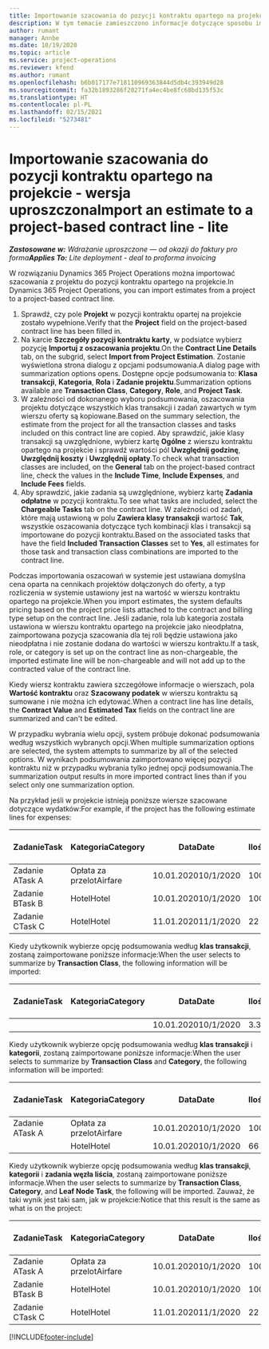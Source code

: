 ```yaml
---
title: Importowanie szacowania do pozycji kontraktu opartego na projekcie - wersja uproszczona
description: W tym temacie zamieszczono informacje dotyczące sposobu importowania szacunków finansowych z projektu do wiersza kontraktu.
author: rumant
manager: Annbe
ms.date: 10/19/2020
ms.topic: article
ms.service: project-operations
ms.reviewer: kfend
ms.author: rumant
ms.openlocfilehash: b6b017177e718110969363844d5db4c393949d28
ms.sourcegitcommit: fa32b1893286f20271fa4ec4be8fc68bd135f53c
ms.translationtype: HT
ms.contentlocale: pl-PL
ms.lasthandoff: 02/15/2021
ms.locfileid: "5273481"
---
```

# <a name="import-an-estimate-to-a-project-based-contract-line---lite"></a><span data-ttu-id="27e4d-103">Importowanie szacowania do pozycji kontraktu opartego na projekcie - wersja uproszczona</span><span class="sxs-lookup"><span data-stu-id="27e4d-103">Import an estimate to a project-based contract line - lite</span></span>

<span data-ttu-id="27e4d-104">_**Zastosowane w:** Wdrażanie uproszczone — od okazji do faktury pro forma_</span><span class="sxs-lookup"><span data-stu-id="27e4d-104">_**Applies To:** Lite deployment - deal to proforma invoicing_</span></span>

<span data-ttu-id="27e4d-105">W rozwiązaniu Dynamics 365 Project Operations można importować szacowania z projektu do pozycji kontraktu opartego na projekcie.</span><span class="sxs-lookup"><span data-stu-id="27e4d-105">In Dynamics 365 Project Operations, you can import estimates from a project to a project-based contract line.</span></span>

1. <span data-ttu-id="27e4d-106">Sprawdź, czy pole **Projekt** w pozycji kontraktu opartej na projekcie zostało wypełnione.</span><span class="sxs-lookup"><span data-stu-id="27e4d-106">Verify that the **Project** field on the project-based contract line has been filled in.</span></span>
2. <span data-ttu-id="27e4d-107">Na karcie **Szczegóły pozycji kontraktu karty**, w podsiatce wybierz pozycję **Importuj z oszacowania projektu**.</span><span class="sxs-lookup"><span data-stu-id="27e4d-107">On the **Contract Line Details** tab, on the subgrid, select **Import from Project Estimation**.</span></span> <span data-ttu-id="27e4d-108">Zostanie wyświetlona strona dialogu z opcjami podsumowania.</span><span class="sxs-lookup"><span data-stu-id="27e4d-108">A dialog page with summarization options opens.</span></span> <span data-ttu-id="27e4d-109">Dostępne opcje podsumowania to: **Klasa transakcji**, **Kategoria**, **Rola** i **Zadanie projektu**.</span><span class="sxs-lookup"><span data-stu-id="27e4d-109">Summarization options available are **Transaction Class**, **Category**, **Role**, and **Project Task**.</span></span>
3. <span data-ttu-id="27e4d-110">W zależności od dokonanego wyboru podsumowania, oszacowania projektu dotyczące wszystkich klas transakcji i zadań zawartych w tym wierszu oferty są kopiowane.</span><span class="sxs-lookup"><span data-stu-id="27e4d-110">Based on the summary selection, the estimate from the project for all the transaction classes and tasks included on this contract line are copied.</span></span> <span data-ttu-id="27e4d-111">Aby sprawdzić, jakie klasy transakcji są uwzględnione, wybierz kartę **Ogólne** z wierszu kontraktu opartego na projekcie i sprawdź wartości pól **Uwzględnij godzinę**, **Uwzględnij koszty** i **Uwzględnij opłaty**.</span><span class="sxs-lookup"><span data-stu-id="27e4d-111">To check what transaction classes are included, on the **General** tab on the project-based contract line, check the values in the **Include Time**, **Include Expenses**, and **Include Fees** fields.</span></span> 
4. <span data-ttu-id="27e4d-112">Aby sprawdzić, jakie zadania są uwzględnione, wybierz kartę **Zadania odpłatne** w pozycji kontraktu.</span><span class="sxs-lookup"><span data-stu-id="27e4d-112">To see what tasks are included, select the **Chargeable Tasks** tab on the contract line.</span></span> <span data-ttu-id="27e4d-113">W zależności od zadań, które mają ustawioną w polu **Zawiera klasy transakcji** wartość **Tak**, wszystkie oszacowania dotyczące tych kombinacji klas i transakcji są importowane do pozycji kontraktu.</span><span class="sxs-lookup"><span data-stu-id="27e4d-113">Based on the associated tasks that have the field **Included Transaction Classes** set to **Yes**, all estimates for those task and transaction class combinations are imported to the contract line.</span></span>

<span data-ttu-id="27e4d-114">Podczas importowania oszacowań w systemie jest ustawiana domyślna cena oparta na cennikach projektów dołączonych do oferty, a typ rozliczenia w systemie ustawiony jest na wartość w wierszu kontraktu opartego na projekcie.</span><span class="sxs-lookup"><span data-stu-id="27e4d-114">When you import estimates, the system defaults pricing based on the project price lists attached to the contract and billing type setup on the contract line.</span></span> <span data-ttu-id="27e4d-115">Jeśli zadanie, rola lub kategoria została ustawiona w wierszu kontraktu opartego na projekcie jako nieodpłatna, zaimportowana pozycja szacowania dla tej roli będzie ustawiona jako nieodpłatna i nie zostanie dodana do wartości w wierszu kontraktu.</span><span class="sxs-lookup"><span data-stu-id="27e4d-115">If a task, role, or category is set up on the contract line as non-chargeable, the imported estimate line will be non-chargeable and will not add up to the contracted value of the contract line.</span></span>

<span data-ttu-id="27e4d-116">Kiedy wiersz kontraktu zawiera szczegółowe informacje o wierszach, pola **Wartość kontraktu** oraz **Szacowany podatek** w wierszu kontraktu są sumowane i nie można ich edytować.</span><span class="sxs-lookup"><span data-stu-id="27e4d-116">When a contract line has line details, the **Contract Value** and **Estimated Tax** fields on the contract line are summarized and can't be edited.</span></span>

<span data-ttu-id="27e4d-117">W przypadku wybrania wielu opcji, system próbuje dokonać podsumowania według wszystkich wybranych opcji.</span><span class="sxs-lookup"><span data-stu-id="27e4d-117">When multiple summarization options are selected, the system attempts to summarize by all of the selected options.</span></span> <span data-ttu-id="27e4d-118">W wynikach podsumowania zaimportowano więcej pozycji kontraktu niż w przypadku wybrania tylko jednej opcji podsumowania.</span><span class="sxs-lookup"><span data-stu-id="27e4d-118">The summarization output results in more imported contract lines than if you select only one summarization option.</span></span>

<span data-ttu-id="27e4d-119">Na przykład jeśli w projekcie istnieją poniższe wiersze szacowane dotyczące wydatków:</span><span class="sxs-lookup"><span data-stu-id="27e4d-119">For example, if the project has the following estimate lines for expenses:</span></span>

| <span data-ttu-id="27e4d-120">Zadanie</span><span class="sxs-lookup"><span data-stu-id="27e4d-120">Task</span></span> | <span data-ttu-id="27e4d-121">Kategoria</span><span class="sxs-lookup"><span data-stu-id="27e4d-121">Category</span></span> | <span data-ttu-id="27e4d-122">Data</span><span class="sxs-lookup"><span data-stu-id="27e4d-122">Date</span></span> | <span data-ttu-id="27e4d-123">Ilość</span><span class="sxs-lookup"><span data-stu-id="27e4d-123">Quantity</span></span> | <span data-ttu-id="27e4d-124">Cena jednostkowa</span><span class="sxs-lookup"><span data-stu-id="27e4d-124">Unit price</span></span> | <span data-ttu-id="27e4d-125">Kwota</span><span class="sxs-lookup"><span data-stu-id="27e4d-125">Amount</span></span> |
| --- | --- | --- | --- | --- | --- |
| <span data-ttu-id="27e4d-126">Zadanie A</span><span class="sxs-lookup"><span data-stu-id="27e4d-126">Task A</span></span> | <span data-ttu-id="27e4d-127">Opłata za przelot</span><span class="sxs-lookup"><span data-stu-id="27e4d-127">Airfare</span></span> | <span data-ttu-id="27e4d-128">10.01.2020</span><span class="sxs-lookup"><span data-stu-id="27e4d-128">10/1/2020</span></span> | <span data-ttu-id="27e4d-129">100</span><span class="sxs-lookup"><span data-stu-id="27e4d-129">4</span></span> | <span data-ttu-id="27e4d-130">400</span><span class="sxs-lookup"><span data-stu-id="27e4d-130">400</span></span> | <span data-ttu-id="27e4d-131">1600</span><span class="sxs-lookup"><span data-stu-id="27e4d-131">1600</span></span> |
| <span data-ttu-id="27e4d-132">Zadanie B</span><span class="sxs-lookup"><span data-stu-id="27e4d-132">Task B</span></span> | <span data-ttu-id="27e4d-133">Hotel</span><span class="sxs-lookup"><span data-stu-id="27e4d-133">Hotel</span></span> | <span data-ttu-id="27e4d-134">10.01.2020</span><span class="sxs-lookup"><span data-stu-id="27e4d-134">10/1/2020</span></span> | <span data-ttu-id="27e4d-135">100</span><span class="sxs-lookup"><span data-stu-id="27e4d-135">4</span></span> | <span data-ttu-id="27e4d-136">200</span><span class="sxs-lookup"><span data-stu-id="27e4d-136">200</span></span> | <span data-ttu-id="27e4d-137">800</span><span class="sxs-lookup"><span data-stu-id="27e4d-137">800</span></span> |
| <span data-ttu-id="27e4d-138">Zadanie C</span><span class="sxs-lookup"><span data-stu-id="27e4d-138">Task C</span></span> | <span data-ttu-id="27e4d-139">Hotel</span><span class="sxs-lookup"><span data-stu-id="27e4d-139">Hotel</span></span> | <span data-ttu-id="27e4d-140">11.01.2020</span><span class="sxs-lookup"><span data-stu-id="27e4d-140">11/1/2020</span></span> | <span data-ttu-id="27e4d-141">2</span><span class="sxs-lookup"><span data-stu-id="27e4d-141">2</span></span> | <span data-ttu-id="27e4d-142">200</span><span class="sxs-lookup"><span data-stu-id="27e4d-142">200</span></span> | <span data-ttu-id="27e4d-143">400</span><span class="sxs-lookup"><span data-stu-id="27e4d-143">400</span></span> |

<span data-ttu-id="27e4d-144">Kiedy użytkownik wybierze opcję podsumowania według **klas transakcji**, zostaną zaimportowane poniższe informacje:</span><span class="sxs-lookup"><span data-stu-id="27e4d-144">When the user selects to summarize by **Transaction Class**, the following information will be imported:</span></span>

| <span data-ttu-id="27e4d-145">Zadanie</span><span class="sxs-lookup"><span data-stu-id="27e4d-145">Task</span></span> | <span data-ttu-id="27e4d-146">Kategoria</span><span class="sxs-lookup"><span data-stu-id="27e4d-146">Category</span></span> | <span data-ttu-id="27e4d-147">Data</span><span class="sxs-lookup"><span data-stu-id="27e4d-147">Date</span></span> | <span data-ttu-id="27e4d-148">Ilość</span><span class="sxs-lookup"><span data-stu-id="27e4d-148">Quantity</span></span> | <span data-ttu-id="27e4d-149">Cena jednostkowa</span><span class="sxs-lookup"><span data-stu-id="27e4d-149">Unit price</span></span> | <span data-ttu-id="27e4d-150">Kwota</span><span class="sxs-lookup"><span data-stu-id="27e4d-150">Amount</span></span> |
| --- | --- | --- | --- | --- | --- |
| &nbsp; | &nbsp; | <span data-ttu-id="27e4d-151">10.01.2020</span><span class="sxs-lookup"><span data-stu-id="27e4d-151">10/1/2020</span></span> | <span data-ttu-id="27e4d-152">3.34</span><span class="sxs-lookup"><span data-stu-id="27e4d-152">3.34</span></span> | <span data-ttu-id="27e4d-153">840</span><span class="sxs-lookup"><span data-stu-id="27e4d-153">840</span></span> | <span data-ttu-id="27e4d-154">2800</span><span class="sxs-lookup"><span data-stu-id="27e4d-154">2800</span></span> |

<span data-ttu-id="27e4d-155">Kiedy użytkownik wybierze opcję podsumowania według **klas transakcji** i **kategorii**, zostaną zaimportowane poniższe informacje:</span><span class="sxs-lookup"><span data-stu-id="27e4d-155">When the user selects to summarize by **Transaction Class** and **Category**, the following information will be imported:</span></span>

| <span data-ttu-id="27e4d-156">Zadanie</span><span class="sxs-lookup"><span data-stu-id="27e4d-156">Task</span></span> | <span data-ttu-id="27e4d-157">Kategoria</span><span class="sxs-lookup"><span data-stu-id="27e4d-157">Category</span></span> | <span data-ttu-id="27e4d-158">Data</span><span class="sxs-lookup"><span data-stu-id="27e4d-158">Date</span></span> | <span data-ttu-id="27e4d-159">Ilość</span><span class="sxs-lookup"><span data-stu-id="27e4d-159">Quantity</span></span> | <span data-ttu-id="27e4d-160">Cena jednostkowa</span><span class="sxs-lookup"><span data-stu-id="27e4d-160">Unit price</span></span> | <span data-ttu-id="27e4d-161">Kwota</span><span class="sxs-lookup"><span data-stu-id="27e4d-161">Amount</span></span> |
| --- | --- | --- | --- | --- | --- |
| <span data-ttu-id="27e4d-162">Zadanie A</span><span class="sxs-lookup"><span data-stu-id="27e4d-162">Task A</span></span> | <span data-ttu-id="27e4d-163">Opłata za przelot</span><span class="sxs-lookup"><span data-stu-id="27e4d-163">Airfare</span></span> | <span data-ttu-id="27e4d-164">10.01.2020</span><span class="sxs-lookup"><span data-stu-id="27e4d-164">10/1/2020</span></span> | <span data-ttu-id="27e4d-165">100</span><span class="sxs-lookup"><span data-stu-id="27e4d-165">4</span></span> | <span data-ttu-id="27e4d-166">400</span><span class="sxs-lookup"><span data-stu-id="27e4d-166">400</span></span> | <span data-ttu-id="27e4d-167">1600</span><span class="sxs-lookup"><span data-stu-id="27e4d-167">1600</span></span> |
| &nbsp;| <span data-ttu-id="27e4d-168">Hotel</span><span class="sxs-lookup"><span data-stu-id="27e4d-168">Hotel</span></span> | <span data-ttu-id="27e4d-169">10.01.2020</span><span class="sxs-lookup"><span data-stu-id="27e4d-169">10/1/2020</span></span> | <span data-ttu-id="27e4d-170">6</span><span class="sxs-lookup"><span data-stu-id="27e4d-170">6</span></span> | <span data-ttu-id="27e4d-171">200</span><span class="sxs-lookup"><span data-stu-id="27e4d-171">200</span></span> | <span data-ttu-id="27e4d-172">1200</span><span class="sxs-lookup"><span data-stu-id="27e4d-172">1200</span></span> |

<span data-ttu-id="27e4d-173">Kiedy użytkownik wybierze opcję podsumowania według **klas transakcji**, **kategorii** i **zadania węzła liścia**, zostaną zaimportowane poniższe informacje.</span><span class="sxs-lookup"><span data-stu-id="27e4d-173">When the user selects to summarize by **Transaction Class**, **Category**, and **Leaf Node Task**, the following will be imported.</span></span> <span data-ttu-id="27e4d-174">Zauważ, że taki wynik jest taki sam, jak w projekcie:</span><span class="sxs-lookup"><span data-stu-id="27e4d-174">Notice that this result is the same as what is on the project:</span></span>

| <span data-ttu-id="27e4d-175">Zadanie</span><span class="sxs-lookup"><span data-stu-id="27e4d-175">Task</span></span> | <span data-ttu-id="27e4d-176">Kategoria</span><span class="sxs-lookup"><span data-stu-id="27e4d-176">Category</span></span> | <span data-ttu-id="27e4d-177">Data</span><span class="sxs-lookup"><span data-stu-id="27e4d-177">Date</span></span> | <span data-ttu-id="27e4d-178">Ilość</span><span class="sxs-lookup"><span data-stu-id="27e4d-178">Quantity</span></span> | <span data-ttu-id="27e4d-179">Cena jednostkowa</span><span class="sxs-lookup"><span data-stu-id="27e4d-179">Unit price</span></span> | <span data-ttu-id="27e4d-180">Kwota</span><span class="sxs-lookup"><span data-stu-id="27e4d-180">Amount</span></span> |
| --- | --- | --- | --- | --- | --- |
| <span data-ttu-id="27e4d-181">Zadanie A</span><span class="sxs-lookup"><span data-stu-id="27e4d-181">Task A</span></span> | <span data-ttu-id="27e4d-182">Opłata za przelot</span><span class="sxs-lookup"><span data-stu-id="27e4d-182">Airfare</span></span> | <span data-ttu-id="27e4d-183">10.01.2020</span><span class="sxs-lookup"><span data-stu-id="27e4d-183">10/1/2020</span></span> | <span data-ttu-id="27e4d-184">100</span><span class="sxs-lookup"><span data-stu-id="27e4d-184">4</span></span> | <span data-ttu-id="27e4d-185">400</span><span class="sxs-lookup"><span data-stu-id="27e4d-185">400</span></span> | <span data-ttu-id="27e4d-186">1600</span><span class="sxs-lookup"><span data-stu-id="27e4d-186">1600</span></span> |
| <span data-ttu-id="27e4d-187">Zadanie B</span><span class="sxs-lookup"><span data-stu-id="27e4d-187">Task B</span></span> | <span data-ttu-id="27e4d-188">Hotel</span><span class="sxs-lookup"><span data-stu-id="27e4d-188">Hotel</span></span> | <span data-ttu-id="27e4d-189">10.01.2020</span><span class="sxs-lookup"><span data-stu-id="27e4d-189">10/1/2020</span></span> | <span data-ttu-id="27e4d-190">100</span><span class="sxs-lookup"><span data-stu-id="27e4d-190">4</span></span> | <span data-ttu-id="27e4d-191">200</span><span class="sxs-lookup"><span data-stu-id="27e4d-191">200</span></span> | <span data-ttu-id="27e4d-192">800</span><span class="sxs-lookup"><span data-stu-id="27e4d-192">800</span></span> |
| <span data-ttu-id="27e4d-193">Zadanie C</span><span class="sxs-lookup"><span data-stu-id="27e4d-193">Task C</span></span> | <span data-ttu-id="27e4d-194">Hotel</span><span class="sxs-lookup"><span data-stu-id="27e4d-194">Hotel</span></span> | <span data-ttu-id="27e4d-195">11.01.2020</span><span class="sxs-lookup"><span data-stu-id="27e4d-195">11/1/2020</span></span> | <span data-ttu-id="27e4d-196">2</span><span class="sxs-lookup"><span data-stu-id="27e4d-196">2</span></span> | <span data-ttu-id="27e4d-197">200</span><span class="sxs-lookup"><span data-stu-id="27e4d-197">200</span></span> | <span data-ttu-id="27e4d-198">400</span><span class="sxs-lookup"><span data-stu-id="27e4d-198">400</span></span> |


[!INCLUDE[footer-include](../../includes/footer-banner.md)]